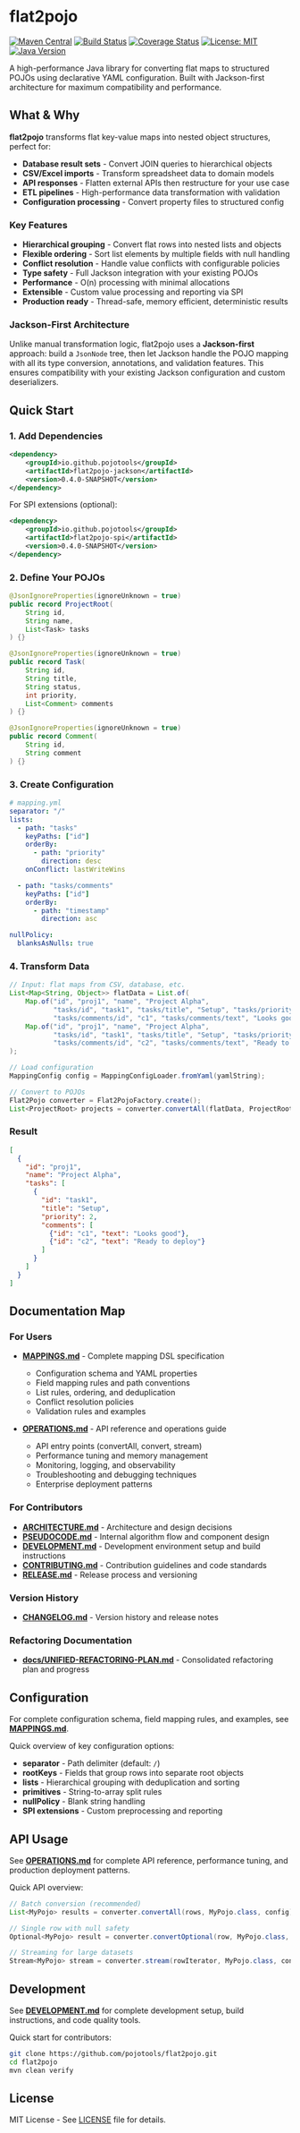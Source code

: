 # flat2pojo

[![Maven Central](https://img.shields.io/maven-central/v/io.github.pojotools/flat2pojo-jackson.svg?label=Maven%20Central&color=blue)](https://central.sonatype.com/artifact/io.github.pojotools/flat2pojo-jackson)
[![Build Status](https://github.com/pojotools/flat2pojo/actions/workflows/ci.yml/badge.svg)](https://github.com/pojotools/flat2pojo/actions/workflows/ci.yml)
[![Coverage Status](https://coveralls.io/repos/github/pojotools/flat2pojo/badge.svg?branch=main)](https://coveralls.io/github/pojotools/flat2pojo?branch=main)
[![License: MIT](https://img.shields.io/badge/License-MIT-yellow.svg)](https://opensource.org/licenses/MIT)
[![Java Version](https://img.shields.io/badge/Java-21%2B-orange.svg)](https://openjdk.org/projects/jdk/21/)

A high-performance Java library for converting flat maps to structured POJOs using declarative YAML configuration. Built with Jackson-first architecture for maximum compatibility and performance.

## What & Why

**flat2pojo** transforms flat key-value maps into nested object structures, perfect for:

- **Database result sets** - Convert JOIN queries to hierarchical objects
- **CSV/Excel imports** - Transform spreadsheet data to domain models
- **API responses** - Flatten external APIs then restructure for your use case
- **ETL pipelines** - High-performance data transformation with validation
- **Configuration processing** - Convert property files to structured config

### Key Features

- **Hierarchical grouping** - Convert flat rows into nested lists and objects
- **Flexible ordering** - Sort list elements by multiple fields with null handling
- **Conflict resolution** - Handle value conflicts with configurable policies
- **Type safety** - Full Jackson integration with your existing POJOs
- **Performance** - O(n) processing with minimal allocations
- **Extensible** - Custom value processing and reporting via SPI
- **Production ready** - Thread-safe, memory efficient, deterministic results

### Jackson-First Architecture

Unlike manual transformation logic, flat2pojo uses a **Jackson-first** approach: build a `JsonNode` tree, then let Jackson handle the POJO mapping with all its type conversion, annotations, and validation features. This ensures compatibility with your existing Jackson configuration and custom deserializers.

## Quick Start

### 1. Add Dependencies

```xml
<dependency>
    <groupId>io.github.pojotools</groupId>
    <artifactId>flat2pojo-jackson</artifactId>
    <version>0.4.0-SNAPSHOT</version>
</dependency>
```

For SPI extensions (optional):
```xml
<dependency>
    <groupId>io.github.pojotools</groupId>
    <artifactId>flat2pojo-spi</artifactId>
    <version>0.4.0-SNAPSHOT</version>
</dependency>
```

### 2. Define Your POJOs

```java
@JsonIgnoreProperties(ignoreUnknown = true)
public record ProjectRoot(
    String id,
    String name,
    List<Task> tasks
) {}

@JsonIgnoreProperties(ignoreUnknown = true)
public record Task(
    String id,
    String title,
    String status,
    int priority,
    List<Comment> comments
) {}

@JsonIgnoreProperties(ignoreUnknown = true)
public record Comment(
    String id,
    String comment
) {}
```

### 3. Create Configuration

```yaml
# mapping.yml
separator: "/"
lists:
  - path: "tasks"
    keyPaths: ["id"]
    orderBy:
      - path: "priority"
        direction: desc
    onConflict: lastWriteWins

  - path: "tasks/comments"
    keyPaths: ["id"]
    orderBy:
      - path: "timestamp"
        direction: asc

nullPolicy:
  blanksAsNulls: true
```

### 4. Transform Data

```java
// Input: flat maps from CSV, database, etc.
List<Map<String, Object>> flatData = List.of(
    Map.of("id", "proj1", "name", "Project Alpha",
           "tasks/id", "task1", "tasks/title", "Setup", "tasks/priority", "1",
           "tasks/comments/id", "c1", "tasks/comments/text", "Looks good"),
    Map.of("id", "proj1", "name", "Project Alpha",
           "tasks/id", "task1", "tasks/title", "Setup", "tasks/priority", "2",
           "tasks/comments/id", "c2", "tasks/comments/text", "Ready to deploy")
);

// Load configuration
MappingConfig config = MappingConfigLoader.fromYaml(yamlString);

// Convert to POJOs
Flat2Pojo converter = Flat2PojoFactory.create();
List<ProjectRoot> projects = converter.convertAll(flatData, ProjectRoot.class, config);
```

### Result

```json
[
  {
    "id": "proj1",
    "name": "Project Alpha",
    "tasks": [
      {
        "id": "task1",
        "title": "Setup",
        "priority": 2,
        "comments": [
          {"id": "c1", "text": "Looks good"},
          {"id": "c2", "text": "Ready to deploy"}
        ]
      }
    ]
  }
]
```

## Documentation Map

### For Users

- **[MAPPINGS.md](MAPPINGS.md)** - Complete mapping DSL specification
  - Configuration schema and YAML properties
  - Field mapping rules and path conventions
  - List rules, ordering, and deduplication
  - Conflict resolution policies
  - Validation rules and examples

- **[OPERATIONS.md](OPERATIONS.md)** - API reference and operations guide
  - API entry points (convertAll, convert, stream)
  - Performance tuning and memory management
  - Monitoring, logging, and observability
  - Troubleshooting and debugging techniques
  - Enterprise deployment patterns

### For Contributors

- **[ARCHITECTURE.md](ARCHITECTURE.md)** - Architecture and design decisions
- **[PSEUDOCODE.md](PSEUDOCODE.md)** - Internal algorithm flow and component design
- **[DEVELOPMENT.md](DEVELOPMENT.md)** - Development environment setup and build instructions
- **[CONTRIBUTING.md](CONTRIBUTING.md)** - Contribution guidelines and code standards
- **[RELEASE.md](RELEASE.md)** - Release process and versioning

### Version History

- **[CHANGELOG.md](CHANGELOG.md)** - Version history and release notes

### Refactoring Documentation

- **[docs/UNIFIED-REFACTORING-PLAN.md](docs/UNIFIED-REFACTORING-PLAN.md)** - Consolidated refactoring plan and progress

## Configuration

For complete configuration schema, field mapping rules, and examples, see **[MAPPINGS.md](MAPPINGS.md)**.

Quick overview of key configuration options:

- **separator** - Path delimiter (default: `/`)
- **rootKeys** - Fields that group rows into separate root objects
- **lists** - Hierarchical grouping with deduplication and sorting
- **primitives** - String-to-array split rules
- **nullPolicy** - Blank string handling
- **SPI extensions** - Custom preprocessing and reporting

## API Usage

See **[OPERATIONS.md](OPERATIONS.md)** for complete API reference, performance tuning, and production deployment patterns.

Quick API overview:

```java
// Batch conversion (recommended)
List<MyPojo> results = converter.convertAll(rows, MyPojo.class, config);

// Single row with null safety
Optional<MyPojo> result = converter.convertOptional(row, MyPojo.class, config);

// Streaming for large datasets
Stream<MyPojo> stream = converter.stream(rowIterator, MyPojo.class, config);
```

## Development

See **[DEVELOPMENT.md](DEVELOPMENT.md)** for complete development setup, build instructions, and code quality tools.

Quick start for contributors:

```bash
git clone https://github.com/pojotools/flat2pojo.git
cd flat2pojo
mvn clean verify
```

## License

MIT License - See [LICENSE](LICENSE) file for details.